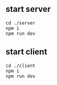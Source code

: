 ## start server

```shell
cd ./server
npm i
npm run dev
```

## start client

```shell
cd ./client
npm i
npm run dev
```